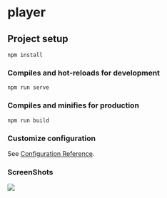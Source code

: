 # player

## Project setup
```
npm install
```

### Compiles and hot-reloads for development
```
npm run serve
```

### Compiles and minifies for production
```
npm run build
```

### Customize configuration
See [Configuration Reference](https://cli.vuejs.org/config/).

### ScreenShots

![](https://s2.ax1x.com/2020/01/01/lJKFht.png)